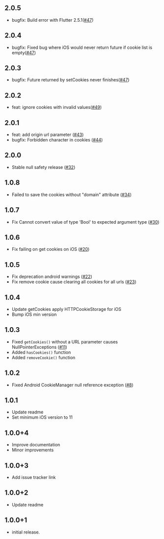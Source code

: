 ## 2.0.5

* bugfix: Build error with Flutter 2.5.1([#47](https://github.com/fryette/webview_cookie_manager/issues/53))

## 2.0.4

* bugfix: Fixed bug where iOS would never return future if cookie list is empty([#47](https://github.com/fryette/webview_cookie_manager/issues/47))

## 2.0.3

* bugfix: Future returned by setCookies never finishes([#47](https://github.com/fryette/webview_cookie_manager/issues/47))

## 2.0.2

* feat: ignore cookies with invalid values([#49](https://github.com/fryette/webview_cookie_manager/pull/49))

## 2.0.1

* feat: add origin url parameter ([#43](https://github.com/fryette/webview_cookie_manager/pull/43))
* bugfix: Forbidden character in cookies ([#44](https://github.com/fryette/webview_cookie_manager/issues/44))

## 2.0.0

* Stable null safety release ([#32](https://github.com/fryette/webview_cookie_manager/issues/32))

## 1.0.8

* Failed to save the cookies without "domain" attribute ([#34](https://github.com/amag2511/webview_cookie_manager/issues/34))

## 1.0.7

* Fix Cannot convert value of type 'Bool' to expected argument type ([#30](https://github.com/amag2511/webview_cookie_manager/issues/30))

## 1.0.6

* Fix failing on get cookies on iOS ([#20](https://github.com/amag2511/webview_cookie_manager/issues/20))

## 1.0.5

* Fix deprecation android warnings ([#22](https://github.com/amag2511/webview_cookie_manager/issues/22))
* Fix remove cookie cause clearing all cookies for all urls ([#23](https://github.com/amag2511/webview_cookie_manager/issues/23))

## 1.0.4

* Update getCookies apply HTTPCookieStorage for iOS
* Bump iOS min version

## 1.0.3

* Fixed `getCookies()` without a URL parameter causes NullPointerExceptions ([#11](https://github.com/amag2511/webview_cookie_manager/issues/8))
* Added `hasCookies()` function
* Added `removeCookie()` function

## 1.0.2

* Fixed Android CookieManager null reference exception ([#8](https://github.com/amag2511/webview_cookie_manager/issues/8))

## 1.0.1

* Update readme
* Set minimum iOS version to 11

## 1.0.0+4

* Improve documentation
* Minor improvements

## 1.0.0+3

* Add issue tracker link

## 1.0.0+2

* Update readme


## 1.0.0+1

* initial release.